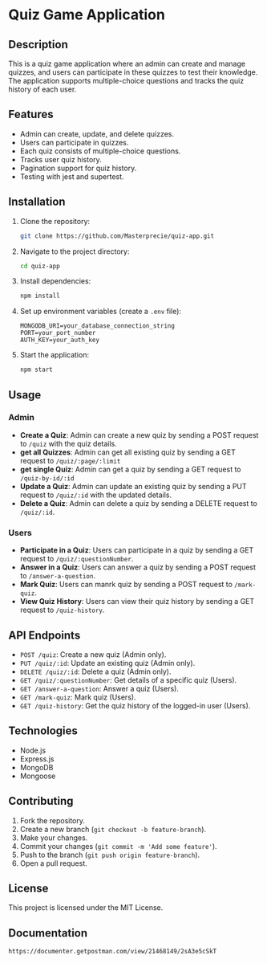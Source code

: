 # Quiz Game Application

## Description

This is a quiz game application where an admin can create and manage quizzes, and users can participate in these quizzes to test their knowledge. The application supports multiple-choice questions and tracks the quiz history of each user.

## Features

- Admin can create, update, and delete quizzes.
- Users can participate in quizzes.
- Each quiz consists of multiple-choice questions.
- Tracks user quiz history.
- Pagination support for quiz history.
- Testing with jest and supertest.

## Installation

1. Clone the repository:
   ```sh
   git clone https://github.com/Masterprecie/quiz-app.git
   ```
2. Navigate to the project directory:
   ```sh
   cd quiz-app
   ```
3. Install dependencies:
   ```sh
   npm install
   ```
4. Set up environment variables (create a `.env` file):
   ```env
   MONGODB_URI=your_database_connection_string
   PORT=your_port_number
   AUTH_KEY=your_auth_key
   ```
5. Start the application:
   ```sh
   npm start
   ```

## Usage

### Admin

- **Create a Quiz**: Admin can create a new quiz by sending a POST request to `/quiz` with the quiz details.
- **get all Quizzes**: Admin can get all existing quiz by sending a GET request to `/quiz/:page/:limit`
- **get single Quiz**: Admin can get a quiz by sending a GET request to `/quiz-by-id/:id`
- **Update a Quiz**: Admin can update an existing quiz by sending a PUT request to `/quiz/:id` with the updated details.
- **Delete a Quiz**: Admin can delete a quiz by sending a DELETE request to `/quiz/:id`.

### Users

- **Participate in a Quiz**: Users can participate in a quiz by sending a GET request to `/quiz/:questionNumber`.
- **Answer in a Quiz**: Users can answer a quiz by sending a POST request to `/answer-a-question`.
- **Mark Quiz**: Users can manrk quiz by sending a POST request to `/mark-quiz`.
- **View Quiz History**: Users can view their quiz history by sending a GET request to `/quiz-history`.

## API Endpoints

- `POST /quiz`: Create a new quiz (Admin only).
- `PUT /quiz/:id`: Update an existing quiz (Admin only).
- `DELETE /quiz/:id`: Delete a quiz (Admin only).
- `GET /quiz/:questionNumber`: Get details of a specific quiz (Users).
- `GET /answer-a-question`: Answer a quiz (Users).
- `GET /mark-quiz`: Mark quiz (Users).
- `GET /quiz-history`: Get the quiz history of the logged-in user (Users).

## Technologies

- Node.js
- Express.js
- MongoDB
- Mongoose

## Contributing

1. Fork the repository.
2. Create a new branch (`git checkout -b feature-branch`).
3. Make your changes.
4. Commit your changes (`git commit -m 'Add some feature'`).
5. Push to the branch (`git push origin feature-branch`).
6. Open a pull request.

## License

This project is licensed under the MIT License.

## Documentation

```sh
https://documenter.getpostman.com/view/21468149/2sA3e5cSkT
```
